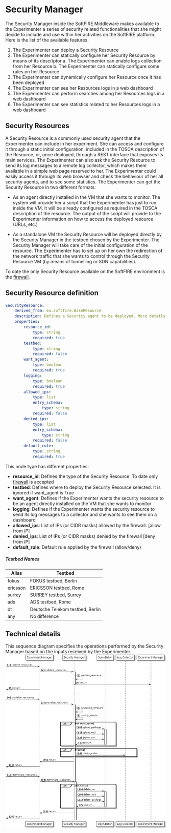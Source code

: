 # Security Manager
The Security Manager inside the SoftFIRE Middleware makes available to the Experimenter a 
series of security related functionalities that she might decide to include and use within her 
activities on the SoftFIRE platform. 
Here is the list of the available features. 
1. The Experimenter can deploy a Security Resource 
2. The Experimenter can statically configure her Security Resource by means of its 
descriptor 
  a. The Experimenter can enable logs collection from her Resource 
  b. The Experimenter can statically configure some rules on her Resource 
3. The Experimenter can dynamically configure her Resource once it has been deployed 
4. The Experimenter can see her Resources logs in a web dashboard 
5. The Experimenter can perform searches among her Resources logs in a web dashboard 
6. The Experimenter can see statistics related to her Resources logs in a web dashboard  

## Security Resources 
A Security Resource is a commonly used security agent that the Experimenter can include in her 
experiment. She can access and configure it through a static initial configuration, included in the 
TOSCA description of the Resource, or, once deployed, through a REST interface that exposes its 
main services. 
The Experimenter can also ask the Security Resource to send its log messages to a remote log 
collector, which makes them available in a simple web page reserved to her. The Experimenter 
could easily access it through its web browser and check the behaviour of her all security agents, 
and to see some statistics. 
The Experimenter can get the Security Resource in two different formats: 

* As an agent directly installed in the VM that she wants to monitor. The system will 
provide her a script that the Experimenter has just to run inside the VM. It will be already 
configured as required in the TOSCA description of the resource. The output of the script 
will provide to the Experimenter information on how to access the deployed resource 
(URLs, etc.) 

* As a standalone VM the Security Resource will be deployed directly by the Security 
Manager in the testbed chosen by the Experimenter. The Security Manager will take 
care of the initial configuration of the resource. 
The Experimenter has to set up on her own the redirection of the network traffic that she wants 
to control through the Security Resource VM (by means of tunnelling or SDN capabilities).  


To date the only Security Resource available on the SoftFIRE environment is the [firewall][firewall].  


## Security Resource definition

```yaml
SecurityResource:
    derived_from: eu.softfire.BaseResource
    description: Defines a Security agent to be deployed. More details on [docu_url]
    properties:
        resource_id:
            type: string
            required: true
        testbed:
            type: string
            required: false
        want_agent:
            type: boolean
            required: true
        logging:
            type: boolean
            required: true
        allowed_ips:
            type: list
            entry_schema:
                type: string
            required: false
        denied_ips:
            type: list
            entry_schema:
                type: string
            required: false
        default_rule:
            type: string
            required: true
```
 
This node type has different properties:

* **resource_id**: Defines the type of the Security Resource. To date only [firewall][firewall] is accepted
* **testbed**: Defines where to deploy the Security Resource selected. It is ignored if want_agent is True
* **want_agent**: Defines if the Experimenter wants the security resource to be an agent directly installed on the VM that she wants to monitor
* **logging**: Defines if the Experimenter wants the security resource to send its log messages to a collector and she wants to see them on a dashboard
* **allowed_ips**: List of IPs (or CIDR  masks) allowed by the firewall. [allow from *IP*]
* **denied_ips**: List of IPs (or CIDR masks) denied by the firewall [deny from *IP*]
* **default_rule**: Default rule applied by the firewall (allow/deny)


##### Testbed Names

| Alias    | Testbed                          |
|----------|----------------------------------|
| fokus    | FOKUS testbed, Berlin            |
| ericsson | ERICSSON testbed, Rome           |
| surrey   | SURREY testbed, Surrey           |
| ads      | ADS testbed, Rome                |
| dt       | Deutsche Telekom testbed, Berlin |
| any      | No difference                    |

## Technical details
This sequence diagram specifies the operations performed by the Security Manager based on the inputs received by the Experimenter.
![Security Manager sequence diagram][sequence]



<!--
 References
-->
 
[node_types]:etc/softfire_node_types.yaml
[firewall]:firewall.md
[docu_url]:http://docs.softfire.eu/security-manager/
[sequence]: img/security-manager.png
